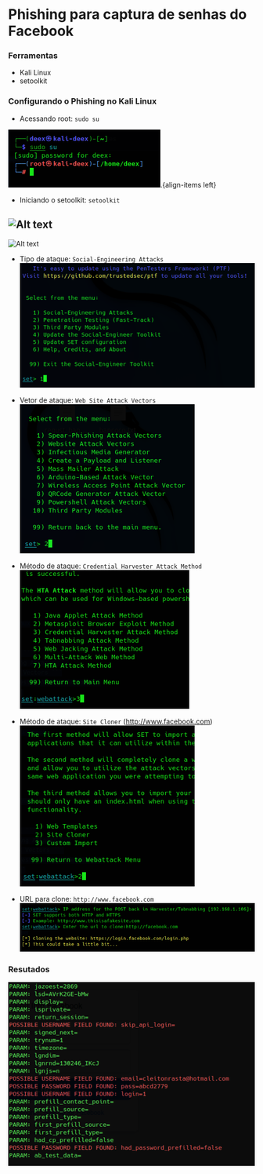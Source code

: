 # Phishing para captura de senhas do Facebook

### Ferramentas

- Kali Linux
- setoolkit

### Configurando o Phishing no Kali Linux

- Acessando root: ``` sudo su ```

![Alt text](./img/acessando_root_mode.png).{align-items left}

- Iniciando o setoolkit: ``` setoolkit ```

![Alt text](./img/inicindo_setoolkit_1.png)
---
![Alt text](./img/inicindo_setoolkit_1.png)

- Tipo de ataque: ``` Social-Engineering Attacks ```
![Alt text](./img/setoolkit_1.png)

- Vetor de ataque: ``` Web Site Attack Vectors ```
![Alt text](./img/setoolkit_2.png)

- Método de ataque: ```Credential Harvester Attack Method ```
![Alt text](./img/setoolkit_3.png)

- Método de ataque: ``` Site Cloner ``` (http://www.facebook.com)
![Alt text](./img/setoolkit_4.png)

- URL para clone: ``` http://www.facebook.com ```
![Alt text](/img/setoolkit_5.png)

### Resutados
![Alt text](/img/resultado_setoolkit.png)

